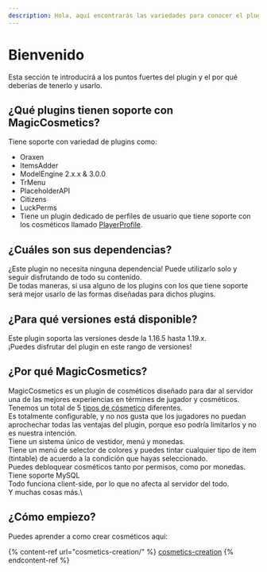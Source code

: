 ```yaml
---
description: Hola, aquí encontrarás las variedades para conocer el plugin.
---
```


# Bienvenido

Esta sección te introducirá a los puntos fuertes del plugin y el por qué deberías de tenerlo y usarlo.

## ¿Qué plugins tienen soporte con MagicCosmetics?

Tiene soporte con variedad de plugins como:

* Oraxen
* ItemsAdder
* ModelEngine 2.x.x & 3.0.0
* TrMenu
* PlaceholderAPI
* Citizens
* LuckPerms
* Tiene un plugin dedicado de perfiles de usuario que tiene soporte con los cosméticos llamado [PlayerProfile](https://www.spigotmc.org/resources/playerprofile-for-magic-cosmetic.103067/).

## ¿Cuáles son sus dependencias?

¿Este plugin no necesita ninguna dependencia! Puede utilizarlo solo y seguir disfrutando de todo su contenido.\
De todas maneras, si usa alguno de los plugins con los que tiene soporte será mejor usarlo de las formas diseñadas para dichos plugins.

## ¿Para qué versiones está disponible?

Este plugin soporta las versiones desde la 1.16.5 hasta 1.19.x.\
¡Puedes disfrutar del plugin en este rango de versiones!

## ¿Por qué MagicCosmetics?

MagicCosmetics es un plugin de cosméticos diseñado para dar al servidor una de las mejores experiencias en términes de jugador y cosméticos.\
Tenemos un total de 5 [tipos de cósmetico](type-of-cosmetics.md) diferentes.\
Es totalmente configurable, y no nos gusta que los jugadores no puedan aprochechar todas las ventajas del plugin, porque eso podría limitarlos y no es nuestra intención.\
Tiene un sistema único de vestidor, menú y monedas.\
Tiene un menú de selector de colores y puedes tintar cualquier tipo de item (tintable) de acuerdo a la condición que hayas seleccionado.\
Puedes debloquear cosméticos tanto por permisos, como por monedas.\
Tiene soporte MySQL\
Todo funciona client-side, por lo que no afecta al servidor del todo.\
Y muchas cosas más.\


## ¿Cómo empiezo?

Puedes aprender a como crear cosméticos aquí:

{% content-ref url="cosmetics-creation/" %}
[cosmetics-creation](cosmetics-creation/)
{% endcontent-ref %}
